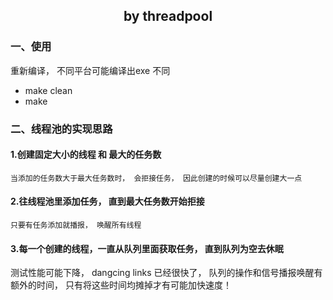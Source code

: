 <!--
 * @Author: Firefly
 * @Date: 2020-02-28 11:31:41
 * @Descripttion: 
 * @LastEditTime: 2020-02-28 11:40:58
 -->

## <center>by threadpool </center>

### 一、使用

重新编译， 不同平台可能编译出exe 不同

- make clean
- make 





### 二、线程池的实现思路


#### 1.创建固定大小的线程 和  最大的任务数

    当添加的任务数大于最大任务数时， 会拒接任务， 因此创建的时候可以尽量创建大一点

#### 2.往线程池里添加任务， 直到最大任务数开始拒接

    只要有任务添加就播报， 唤醒所有线程

#### 3.每一个创建的线程，一直从队列里面获取任务， 直到队列为空去休眠



测试性能可能下降， dangcing links 已经很快了， 队列的操作和信号播报唤醒有额外的时间， 只有将这些时间均摊掉才有可能加快速度！